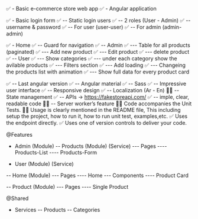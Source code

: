 ✅ - Basic e-commerce store web app
✅ - Angular application

✅ - Basic login form
✅ -- Static login users
✅ -- 2 roles (User - Admin)
✅ -- username & password
✅ -- For user (user-user)
✅ -- For admin (admin-admin)

✅ - Home
✅ -- Guard for navigation
✅ -- Admin
✅ --- Table for all products (paginated)
✅ --- Add new product
✅ --- Edit product
✅ --- delete product
✅ -- User
✅ --- Show categories
✅ --- under each category show the avilable products
✅ --- Filters section
✅ --- Add loading
✅ --- Changeing the products list with animation
✅ --- Show full data for every product card

✅ -- Last angular version
✅ -- Angular material
✅ -- Sass
✅ -- Impressive user interface
✅ -- Responsive design
✅ -- Localization (Ar - En)
🧑‍💻 -- State management
✅ -- APIs -> https://fakestoreapi.com/
✅ -- imple, clear, readable code
🧑‍💻 -- Server worker’s feature
🧑‍💻 Code accompanies the Unit Tests.
🧑‍💻 Usage is clearly mentioned in the README file, This including setup the
project, how to run it, how to run unit test, examples,etc.
✅ Uses the endpoint directly.
✅ Uses one of version controls to deliver your code.



@Features
- Admin (Module)
-- Products (Module) (Service)
--- Pages
---- Products-List
---- Products-Form

- User (Module) (Service)

-- Home (Module)
--- Pages
---- Home
--- Components
---- Product Card

-- Product (Module)
--- Pages
---- Single Product





@Shared
- Services
-- Products
-- Categories

